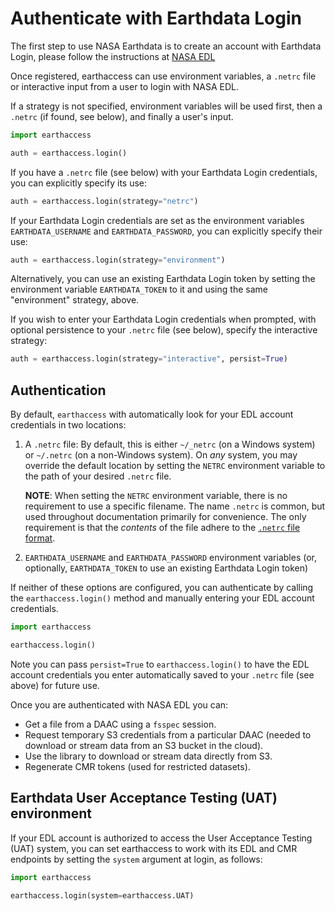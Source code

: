 # Authenticate with Earthdata Login

The first step to use NASA Earthdata is to create an account with Earthdata
Login, please follow the instructions at
[NASA EDL](https://urs.earthdata.nasa.gov/)

Once registered, earthaccess can use environment variables, a `.netrc` file or
interactive input from a user to login with NASA EDL.

If a strategy is not specified, environment variables will be used first, then
a `.netrc` (if found, see below), and finally a user's input.

```py
import earthaccess

auth = earthaccess.login()
```

If you have a `.netrc` file (see below) with your Earthdata Login credentials,
you can explicitly specify its use:

```py
auth = earthaccess.login(strategy="netrc")
```

If your Earthdata Login credentials are set as the environment variables
`EARTHDATA_USERNAME` and `EARTHDATA_PASSWORD`, you can explicitly specify their
use:

```py
auth = earthaccess.login(strategy="environment")
```

Alternatively, you can use an existing Earthdata Login token by setting the environment
variable `EARTHDATA_TOKEN` to it and using the same "environment" strategy, above.

If you wish to enter your Earthdata Login credentials when prompted, with
optional persistence to your `.netrc` file (see below), specify the interactive
strategy:

```py
auth = earthaccess.login(strategy="interactive", persist=True)
```

## Authentication

By default, `earthaccess` with automatically look for your EDL account
credentials in two locations:

1. A `.netrc` file: By default, this is either `~/_netrc` (on a Windows system)
   or `~/.netrc` (on a non-Windows system).  On *any* system, you may override
   the default location by setting the `NETRC` environment variable to the path
   of your desired `.netrc` file.

   **NOTE**: When setting the `NETRC` environment variable, there is no
   requirement to use a specific filename.  The name `.netrc` is common, but
   used throughout documentation primarily for convenience.  The only
   requirement is that the *contents* of the file adhere to the
   [`.netrc` file format](https://www.gnu.org/software/inetutils/manual/html_node/The-_002enetrc-file.html).
   
2. `EARTHDATA_USERNAME` and `EARTHDATA_PASSWORD` environment variables (or, optionally, `EARTHDATA_TOKEN`
   to use an existing Earthdata Login token)

If neither of these options are configured, you can authenticate by calling the
`earthaccess.login()` method and manually entering your EDL account credentials.

```python
import earthaccess

earthaccess.login()
```

Note you can pass `persist=True` to `earthaccess.login()` to have the EDL
account credentials you enter automatically saved to your `.netrc` file (see
above) for future use.

Once you are authenticated with NASA EDL you can:

* Get a file from a DAAC using a `fsspec` session.
* Request temporary S3 credentials from a particular DAAC (needed to download or
  stream data from an S3 bucket in the cloud).
* Use the library to download or stream data directly from S3.
* Regenerate CMR tokens (used for restricted datasets).

## Earthdata User Acceptance Testing (UAT) environment

If your EDL account is authorized to access the User Acceptance Testing (UAT)
system, you can set earthaccess to work with its EDL and CMR endpoints by
setting the `system` argument at login, as follows:

```python
import earthaccess

earthaccess.login(system=earthaccess.UAT)
```

